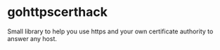 # gohttpscerthack
Small library to help you use https and your own certificate authority to answer any host.
